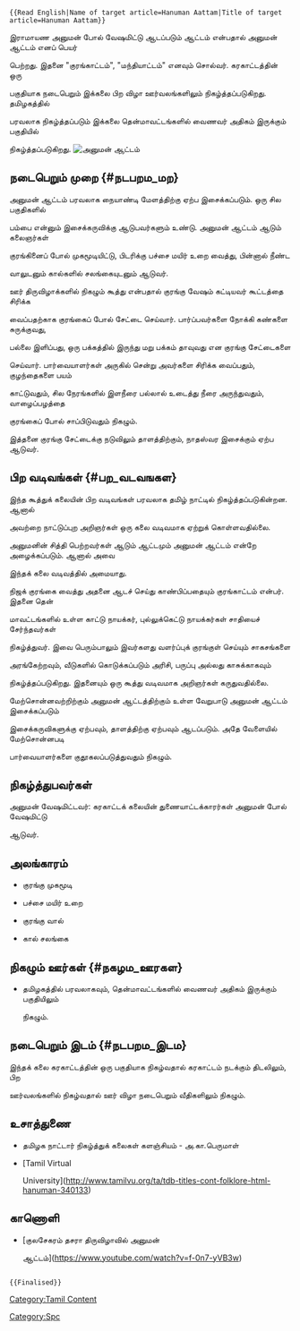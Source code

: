 ```{=mediawiki}
{{Read English|Name of target article=Hanuman Aattam|Title of target article=Hanuman Aattam}}
```
இராமாயண அனுமன் போல் வேஷமிட்டு ஆடப்படும் ஆட்டம் என்பதால் அனுமன் ஆட்டம் எனப் பெயர்
பெற்றது. இதனை \"குரங்காட்டம்\", \"மந்தியாட்டம்\" எனவும் சொல்வர். கரகாட்டத்தின் ஒரு
பகுதியாக நடைபெறும் இக்கலை பிற விழா ஊர்வலங்களிலும் நிகழ்த்தப்படுகிறது. தமிழகத்தில்
பரவலாக நிகழ்த்தப்படும் இக்கலை தென்மாவட்டங்களில் வைணவர் அதிகம் இருக்கும் பகுதியில்
நிகழ்த்தப்படுகிறது. ![*அனுமன் ஆட்டம்*](அனுமன்_ஆட்டம்.jpg "அனுமன் ஆட்டம்")

## நடைபெறும் முறை {#நடபறம_மற}

அனுமன் ஆட்டம் பரவலாக நையாண்டி மேளத்திற்கு ஏற்ப இசைக்கப்படும். ஒரு சில பகுதிகளில்
பம்பை என்னும் இசைக்கருவிக்கு ஆடுபவர்களும் உண்டு. அனுமன் ஆட்டம் ஆடும் கலைஞர்கள்
குரங்கினைப் போல் முகமூடியிட்டு, பிடரிக்கு பச்சை மயிர் உறை வைத்து, பின்னால் நீண்ட
வாலுடனும் கால்களில் சலங்கையுடனும் ஆடுவர்.

ஊர் திருவிழாக்களில் நிகழும் கூத்து என்பதால் குரங்கு வேஷம் கட்டியவர் கூட்டத்தை சிரிக்க
வைப்பதற்காக குரங்கைப் போல் சேட்டை செய்வார். பார்ப்பவர்களை நோக்கி கண்களை சுருக்குவது,
பல்லை இளிப்பது, ஒரு பக்கத்தில் இருந்து மறு பக்கம் தாவுவது என குரங்கு சேட்டைகளை
செய்வார். பார்வையாளர்கள் அருகில் சென்று அவர்களை சிரிக்க வைப்பதும், குழந்தைகளை பயம்
காட்டுவதும், சில நேரங்களில் இளநீரை பல்லால் உடைத்து நீரை அருந்துவதும், வாழைப்பழத்தை
குரங்கைப் போல் சாப்பிடுவதும் நிகழும்.

இத்தனை குரங்கு சேட்டைக்கு நடுவிலும் தாளத்திற்கும், நாதஸ்வர இசைக்கும் ஏற்ப ஆடுவர்.

## பிற வடிவங்கள் {#பற_வடவஙகள}

இந்த கூத்துக் கலையின் பிற வடிவங்கள் பரவலாக தமிழ் நாட்டில் நிகழ்த்தப்படுகின்றன. ஆனால்
அவற்றை நாட்டுப்புற அறிஞர்கள் ஒரு கலை வடிவமாக ஏற்றுக் கொள்ளவதில்லை.

அனுமனின் சித்தி பெற்றவர்கள் ஆடும் ஆட்டமும் அனுமன் ஆட்டம் என்றே அழைக்கப்படும். ஆனால் அவை
இந்தக் கலை வடிவத்தில் அமையாது.

நிஜக் குரங்கை வைத்து அதனை ஆடச் செய்து காண்பிப்பதையும் குரங்காட்டம் என்பர். இதனை தென்
மாவட்டங்களில் உள்ள காட்டு நாயக்கர், புல்லுக்கெட்டு நாயக்கர்கள் சாதியைச் சேர்ந்தவர்கள்
நிகழ்த்துவர். இவை பெரும்பாலும் இவர்களது வளர்ப்புக் குரங்குள் செய்யும் சாகசங்களை
அரங்கேற்றவும், வீடுகளில் கொடுக்கப்படும் அரிசி, பருப்பு அல்லது காசுக்காகவும்
நிகழ்த்தப்படுகிறது. இதனையும் ஒரு கூத்து வடிவமாக அறிஞர்கள் கருதுவதில்லை.

மேற்சொன்னவற்றிற்கும் அனுமன் ஆட்டத்திற்கும் உள்ள வேறுபாடு அனுமன் ஆட்டம் இசைக்கப்படும்
இசைக்கருவிகளுக்கு ஏற்பவும், தாளத்திற்கு ஏற்பவும் ஆடப்படும். அதே வேளையில் மேற்சொன்னபடி
பார்வையாளர்களை குதூகலப்படுத்துவதும் நிகழும்.

## நிகழ்த்துபவர்கள்

அனுமன் வேஷமிட்டவர்: கரகாட்டக் கலையின் துணையாட்டக்காரர்கள் அனுமன் போல் வேஷமிட்டு
ஆடுவர்.

## அலங்காரம்

-   குரங்கு முகமூடி
-   பச்சை மயிர் உறை
-   குரங்கு வால்
-   கால் சலங்கை

## நிகழும் ஊர்கள் {#நகழம_ஊரகள}

-   தமிழகத்தில் பரவலாகவும், தென்மாவட்டங்களில் வைணவர் அதிகம் இருக்கும் பகுதியிலும்
    நிகழும்.

## நடைபெறும் இடம் {#நடபறம_இடம}

இந்தக் கலை கரகாட்டத்தின் ஒரு பகுதியாக நிகழ்வதால் கரகாட்டம் நடக்கும் திடலிலும், பிற
ஊர்வலங்களில் நிகழ்வதால் ஊர் விழா நடைபெறும் வீதிகளிலும் நிகழும்.

## உசாத்துணை

-   தமிழக நாட்டார் நிகழ்த்துக் கலைகள் களஞ்சியம் - அ.கா.பெருமாள்
-   [Tamil Virtual
    University](http://www.tamilvu.org/ta/tdb-titles-cont-folklore-html-hanuman-340133)

## காணொளி

-   [குலசேகரம் தசரா திருவிழாவில் அனுமன்
    ஆட்டம்](https://www.youtube.com/watch?v=f-0n7-yVB3w)

```{=mediawiki}
{{Finalised}}
```
[Category:Tamil Content](Category:Tamil_Content "wikilink")
[Category:Spc](Category:Spc "wikilink")
